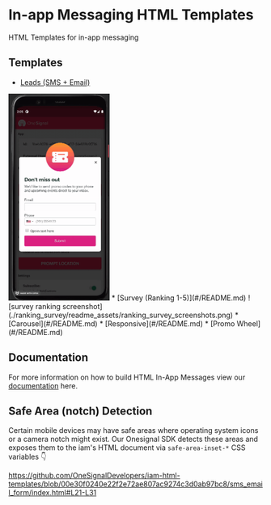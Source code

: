 # In-app Messaging HTML Templates
 HTML Templates for in-app messaging

## Templates
* [Leads (SMS + Email)](./sms_email_form/README.md)  
<img alt="screenshare" src="./sms_email_form/readme_assets/sms_email_form.gif" width="200px">
* [Survey (Ranking 1-5)](#/README.md)
![survey ranking screenshot](./ranking_survey/readme_assets/ranking_survey_screenshots.png)
* [Carousel](#/README.md)
* [Responsive](#/README.md)
* [Promo Wheel](#/README.md)

## Documentation
For more information on how to build HTML In-App Messages view our [documentation](https://documentation.onesignal.com/docs/design-your-in-app-message-with-html#key-features-with-the-in-app-html-editor) here.

## Safe Area (notch) Detection
Certain mobile devices may have safe areas where operating system icons or a camera notch might exist. Our Onesignal SDK detects these areas and exposes them to the iam's HTML document via `safe-area-inset-*` CSS variables :point_down:

https://github.com/OneSignalDevelopers/iam-html-templates/blob/00e30f0240e22f2e72ae807ac9274c3d0ab97bc8/sms_email_form/index.html#L21-L31
